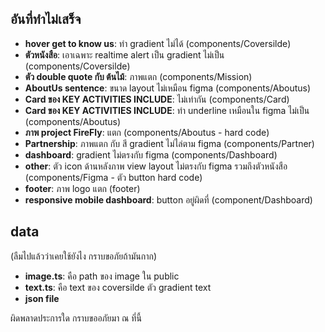 ## อันที่ทำไม่เสร็จ

- **hover get to know us**: ทำ gradient ไม่ได้ (components/Coversilde)
- **ตัวหนังสือ**: เอาเฉพาะ realtime alert เป็น gradient ไม่เป็น (components/Coversilde)
- **ตัว double quote กับ ต้นไม้**: ภาพแตก (components/Mission)
- **AboutUs sentence**: ขนาด layout ไม่เหมือน figma (components/Aboutus)
- **Card ของ KEY ACTIVITIES INCLUDE**: ไม่เท่ากัน (components/Card)
- **Card ของ KEY ACTIVITIES INCLUDE**: ทำ underline เหมือนใน figma ไม่เป็น (components/Aboutus)
- **ภาพ project FireFly**: แตก (components/Aboutus - hard code)
- **Partnership**: ภาพแตก กับ สี gradient ไม่ไล่ตาม figma (components/Partner)
- **dashboard**: gradient ไม่ตรงกับ figma (components/Dashboard)
- **other**: ตัว icon ด้านหลังภาพ view layout ไม่ตรงกับ figma รวมถึงตัวหนังสือ (components/Figma - ตัว button hard code)
- **footer**: ภาพ logo แตก (footer)
- **responsive mobile dashboard**: button อยู่ผิดที่ (component/Dashboard)

## data

(ลืมไปแล้วว่าเคยใช้ยังไง กราบขอภัยถ้ามันกาก)

- **image.ts**: คือ path ของ image ใน public
- **text.ts**: คือ text ของ coversilde ตัว gradient text
- **json file**

ผิดพลาดประการใด กราบขออภัยมา ณ ที่นี้
